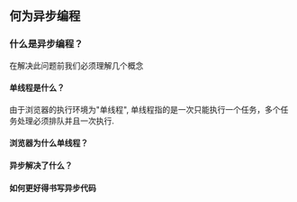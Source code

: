 ## 何为异步编程
  ### 什么是异步编程？
  在解决此问题前我们必须理解几个概念
 #### 单线程是什么？
  由于浏览器的执行环境为"单线程", 单线程指的是一次只能执行一个任务，多个任务处理必须排队并且一次执行.
 #### 浏览器为什么单线程？
 #### 异步解决了什么？
 #### 如何更好得书写异步代码
 
      
